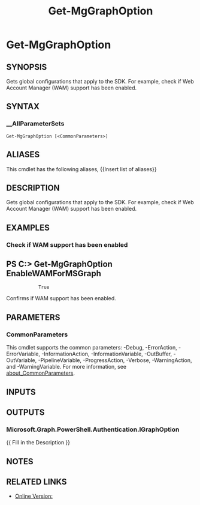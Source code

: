 ﻿---
document type: cmdlet
external help file: Microsoft.Graph.Authentication.dll-Help.xml
HelpUri: https://learn.microsoft.com/en-us/powershell/module/microsoft.graph.authentication/get-mgenvironment
Locale: en-US
Module Name: Microsoft.Graph.Authentication
ms.date: 09/26/2025
PlatyPS schema version: 2024-05-01
title: Get-MgGraphOption
---

# Get-MgGraphOption

## SYNOPSIS

Gets global configurations that apply to the SDK. For example, check if Web Account Manager (WAM) support has been enabled.

## SYNTAX

### __AllParameterSets

```
Get-MgGraphOption [<CommonParameters>]
```

## ALIASES

This cmdlet has the following aliases,
  {{Insert list of aliases}}

## DESCRIPTION

Gets global configurations that apply to the SDK.
For example, check if Web Account Manager (WAM) support has been enabled.

## EXAMPLES

### Check if WAM support has been enabled

PS C:\> Get-MgGraphOption
EnableWAMForMSGraph 
--------------------
                True

Confirms if WAM support has been enabled.

## PARAMETERS

### CommonParameters

This cmdlet supports the common parameters: -Debug, -ErrorAction, -ErrorVariable,
-InformationAction, -InformationVariable, -OutBuffer, -OutVariable, -PipelineVariable,
-ProgressAction, -Verbose, -WarningAction, and -WarningVariable. For more information, see
[about_CommonParameters](https://go.microsoft.com/fwlink/?LinkID=113216).

## INPUTS

## OUTPUTS

### Microsoft.Graph.PowerShell.Authentication.IGraphOption

{{ Fill in the Description }}

## NOTES




## RELATED LINKS

- [Online Version:](https://learn.microsoft.com/en-us/powershell/module/microsoft.graph.authentication/get-mgenvironment)
